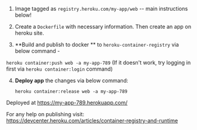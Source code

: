 1. Image tagged as `registry.heroku.com/my-app/web`
  -- main instructions below!

2. Create a `Dockerfile` with necessary information. Then create an app on heroku site.

3. **Build and publish to docker ** to `heroku-container-registry` via below command - 

  `heroku container:push web -a my-app-789` (If it doesn't work, try logging in first via `heroku container:login` command)

4. **Deploy app** the changes via below command:

   `heroku container:release web -a my-app-789`

Deployed at https://my-app-789.herokuapp.com/

For any help on publishing visit: https://devcenter.heroku.com/articles/container-registry-and-runtime
